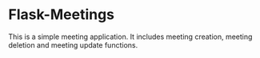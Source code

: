 # Flask-Meetings
This is a simple meeting application. It includes meeting creation, meeting deletion and meeting update functions.
